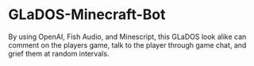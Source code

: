 # GLaDOS-Minecraft-Bot
By using OpenAI, Fish Audio, and Minescript, this GLaDOS look alike can comment on the players game, talk to the player through game chat, and grief them at random intervals.
